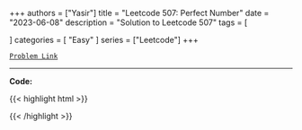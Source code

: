 
+++
authors = ["Yasir"]
title = "Leetcode 507: Perfect Number"
date = "2023-06-08"
description = "Solution to Leetcode 507"
tags = [
    
]
categories = [
    "Easy"
]
series = ["Leetcode"]
+++



[`Problem Link`](https://leetcode.com/problems/perfect-number/description/)

---

**Code:**

{{< highlight html >}}

{{< /highlight >}}


